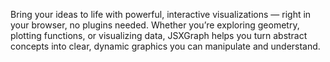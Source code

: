 Bring your ideas to life with powerful, interactive visualizations — right in your browser, no plugins needed. Whether you’re exploring geometry, plotting functions, or visualizing data, JSXGraph helps you turn abstract concepts into clear, dynamic graphics you can manipulate and understand.